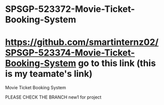 # SPSGP-523372-Movie-Ticket-Booking-System
# https://github.com/smartinternz02/SPSGP-523374-Movie-Ticket-Booking-System go to this link (this is my teamate's link)

Movie Ticket Booking System

PLEASE CHECK THE BRANCH new1 for project
